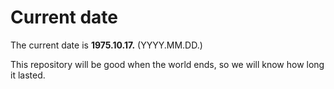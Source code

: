 # Current date

The current date is **1975.10.17.** (YYYY.MM.DD.)

This repository will be good when the world ends, so we will know how long it lasted.